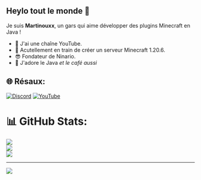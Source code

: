 ## Heylo tout le monde 👋

Je suis **Martinouxx**, un gars qui aime développer des plugins Minecraft en Java !

- 👀 J'ai une chaîne YouTube.
- 🔨 Acutellement en train de créer un serveur Minecraft 1.20.6.
- 😎 Fondateur de Ninario.
- 🚀 J'adore le Java *et le café aussi*

## 🌐 Résaux:
[![Discord](https://img.shields.io/badge/Discord-%237289DA.svg?logo=discord&logoColor=white)](https://discord.gg/YcUFjfHw9F) [![YouTube](https://img.shields.io/youtube/channel/subscribers/UC8P52eXSo_7WReXygdxUS1Q)](https://youtube.com/@martinouxx)


# 📊 GitHub Stats:
![](https://github-readme-stats.vercel.app/api?username=Martinou2x&theme=dark&hide_border=true&include_all_commits=true&count_private=false)<br/>
![](https://github-readme-streak-stats.herokuapp.com/?user=Martinou2x&theme=dark&hide_border=true)<br/>
![](https://github-readme-stats.vercel.app/api/top-langs/?username=Martinou2x&theme=dark&hide_border=true&include_all_commits=true&count_private=false&layout=compact)

---
[![](https://visitcount.itsvg.in/api?id=Martinou2x&icon=2&color=50)](https://visitcount.itsvg.in)
